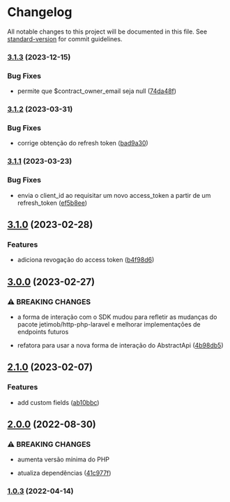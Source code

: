 # Changelog

All notable changes to this project will be documented in this file. See [standard-version](https://github.com/conventional-changelog/standard-version) for commit guidelines.

### [3.1.3](https://github.com/jetimob/rdstation-sdk-php-laravel/compare/v3.1.2...v3.1.3) (2023-12-15)


### Bug Fixes

* permite que $contract_owner_email seja null ([74da48f](https://github.com/jetimob/rdstation-sdk-php-laravel/commit/74da48fd83949ee968ae99574ba3b57e7887e04c))

### [3.1.2](https://github.com/jetimob/rdstation-sdk-php-laravel/compare/v3.1.1...v3.1.2) (2023-03-31)


### Bug Fixes

* corrige obtenção do refresh token ([bad9a30](https://github.com/jetimob/rdstation-sdk-php-laravel/commit/bad9a304be8ae05fc80147cf2d420116a7db6999))

### [3.1.1](https://github.com/jetimob/rdstation-sdk-php-laravel/compare/v3.1.0...v3.1.1) (2023-03-23)


### Bug Fixes

* envia o client_id ao requisitar um novo access_token a partir de um refresh_token ([ef5b8ee](https://github.com/jetimob/rdstation-sdk-php-laravel/commit/ef5b8eed55ef7f37df69b1c686af2a4e8497b3b8))

## [3.1.0](https://github.com/jetimob/rdstation-sdk-php-laravel/compare/v3.0.0...v3.1.0) (2023-02-28)


### Features

* adiciona revogação do access token ([b4f98d6](https://github.com/jetimob/rdstation-sdk-php-laravel/commit/b4f98d678748efdadb29b7660646a68d79e9008f))

## [3.0.0](https://github.com/jetimob/rdstation-sdk-php-laravel/compare/v2.1.0...v3.0.0) (2023-02-27)


### ⚠ BREAKING CHANGES

* a forma de interação com o SDK mudou para refletir as mudanças do pacote jetimob/http-php-laravel e melhorar implementações de endpoints futuros

* refatora para usar a nova forma de interação do AbstractApi ([4b98db5](https://github.com/jetimob/rdstation-sdk-php-laravel/commit/4b98db5eb43b115b508cbf9f24b528b4b0c05a2e))

## [2.1.0](https://github.com/jetimob/rdstation-sdk-php-laravel/compare/v2.0.0...v2.1.0) (2023-02-07)


### Features

* add custom fields ([ab10bbc](https://github.com/jetimob/rdstation-sdk-php-laravel/commit/ab10bbcb95aa973337d91c17a194bf7b22c71257))

## [2.0.0](https://github.com/jetimob/rdstation-sdk-php-laravel/compare/v1.0.3...v2.0.0) (2022-08-30)


### ⚠ BREAKING CHANGES

* aumenta versão mínima do PHP

* atualiza dependências ([41c977f](https://github.com/jetimob/rdstation-sdk-php-laravel/commit/41c977f4c2707a688d922bf618c58cd81c8233ff))

### [1.0.3](https://github.com/jetimob/rdstation-sdk-php-laravel/compare/v1.0.2...v1.0.3) (2022-04-14)
